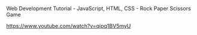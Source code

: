 Web Development Tutorial - JavaScript, HTML, CSS - Rock Paper Scissors Game

https://www.youtube.com/watch?v=qipq1BV5myU